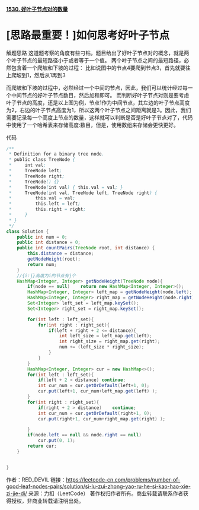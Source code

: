 #### [1530. 好叶子节点对的数量](https://leetcode-cn.com/problems/number-of-good-leaf-nodes-pairs/)

# [思路最重要！]如何思考好叶子节点

解题思路
这道题考察的角度有些刁钻，题目给出了好叶子节点对的概念，就是两个叶子节点的最短路径小于或者等于一个值。
两个叶子节点之间的最短路径，必然包含着一个爬坡和下坡的过程：
比如说图中的节点4要爬到节点3，首先就要往上爬坡到1，然后从1再到3

而爬坡和下坡的过程中，必然经过一个中间的节点，因此，我们可以统计经过每一个中间节点的好叶子节点数目，然后加和即可。
而判断好叶子节点对则是要考虑叶子节点的高度，还是以上图为例，节点1作为中间节点，其左边的叶子节点高度为2，右边的叶子节点高度为1，所以这两个叶子节点之间距离就是3。因此，我们需要记录每一个高度上节点的数量，这样就可以判断是否是好叶子节点对了，代码中使用了一个哈希表来存储高度:数目，但是，使用数组来存储会更快更好。

代码

```java
/**
 * Definition for a binary tree node.
 * public class TreeNode {
 *     int val;
 *     TreeNode left;
 *     TreeNode right;
 *     TreeNode() {}
 *     TreeNode(int val) { this.val = val; }
 *     TreeNode(int val, TreeNode left, TreeNode right) {
 *         this.val = val;
 *         this.left = left;
 *         this.right = right;
 *     }
 * }
 */
class Solution {
    public int num = 0;
    public int distance = 0;
    public int countPairs(TreeNode root, int distance) {
        this.distance = distance;
        getNodeHeight(root);
        return num;
    }
    //{i:j}高度为i的节点有j个
    HashMap<Integer, Integer> getNodeHeight(TreeNode node){
        if(node == null)    return new HashMap<Integer, Integer>();
        HashMap<Integer, Integer> left_map = getNodeHeight(node.left);
        HashMap<Integer, Integer> right_map = getNodeHeight(node.right);
        Set<Integer> left_set = left_map.keySet();
        Set<Integer> right_set = right_map.keySet();

        for(int left : left_set){
            for(int right : right_set){     
                if(left + right + 2 <= distance){ 
                    int left_size = left_map.get(left);
                    int right_size = right_map.get(right);                          
                    num += (left_size * right_size);
                }
            }
        }
        HashMap<Integer, Integer> cur = new HashMap<>();
        for(int left : left_set){
            if(left + 2 > distance) continue;
            int cur_num = cur.getOrDefault(left+1, 0);
            cur.put(left+1, cur_num+left_map.get(left) );
        }
        for(int right : right_set){
            if(right + 2 > distance)    continue;
            int cur_num = cur.getOrDefault(right+1, 0);
            cur.put(right+1, cur_num+right_map.get(right) );

        }
        if(node.left == null && node.right == null)
            cur.put(0, 1);
        return cur;
    }


}
```



作者：RED_DEVIL
链接：https://leetcode-cn.com/problems/number-of-good-leaf-nodes-pairs/solution/si-lu-zui-zhong-yao-ru-he-si-kao-hao-xie-zi-jie-di/
来源：力扣（LeetCode）
著作权归作者所有。商业转载请联系作者获得授权，非商业转载请注明出处。
